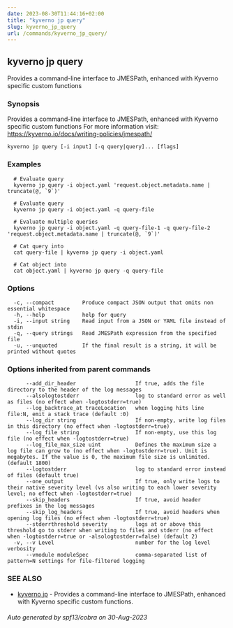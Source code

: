 ```yaml
---
date: 2023-08-30T11:44:16+02:00
title: "kyverno jp query"
slug: kyverno_jp_query
url: /commands/kyverno_jp_query/
---
```

## kyverno jp query

Provides a command-line interface to JMESPath, enhanced with Kyverno specific custom functions

### Synopsis

Provides a command-line interface to JMESPath, enhanced with Kyverno specific custom functions
For more information visit: https://kyverno.io/docs/writing-policies/jmespath/ 

```
kyverno jp query [-i input] [-q query|query]... [flags]
```

### Examples

```
  # Evaluate query             
  kyverno jp query -i object.yaml 'request.object.metadata.name | truncate(@, `9`)'

  # Evaluate query             
  kyverno jp query -i object.yaml -q query-file

  # Evaluate multiple queries  
  kyverno jp query -i object.yaml -q query-file-1 -q query-file-2 'request.object.metadata.name | truncate(@, `9`)'

  # Cat query into             
  cat query-file | kyverno jp query -i object.yaml

  # Cat object into            
  cat object.yaml | kyverno jp query -q query-file
```

### Options

```
  -c, --compact         Produce compact JSON output that omits non essential whitespace
  -h, --help            help for query
  -i, --input string    Read input from a JSON or YAML file instead of stdin
  -q, --query strings   Read JMESPath expression from the specified file
  -u, --unquoted        If the final result is a string, it will be printed without quotes
```

### Options inherited from parent commands

```
      --add_dir_header                   If true, adds the file directory to the header of the log messages
      --alsologtostderr                  log to standard error as well as files (no effect when -logtostderr=true)
      --log_backtrace_at traceLocation   when logging hits line file:N, emit a stack trace (default :0)
      --log_dir string                   If non-empty, write log files in this directory (no effect when -logtostderr=true)
      --log_file string                  If non-empty, use this log file (no effect when -logtostderr=true)
      --log_file_max_size uint           Defines the maximum size a log file can grow to (no effect when -logtostderr=true). Unit is megabytes. If the value is 0, the maximum file size is unlimited. (default 1800)
      --logtostderr                      log to standard error instead of files (default true)
      --one_output                       If true, only write logs to their native severity level (vs also writing to each lower severity level; no effect when -logtostderr=true)
      --skip_headers                     If true, avoid header prefixes in the log messages
      --skip_log_headers                 If true, avoid headers when opening log files (no effect when -logtostderr=true)
      --stderrthreshold severity         logs at or above this threshold go to stderr when writing to files and stderr (no effect when -logtostderr=true or -alsologtostderr=false) (default 2)
  -v, --v Level                          number for the log level verbosity
      --vmodule moduleSpec               comma-separated list of pattern=N settings for file-filtered logging
```

### SEE ALSO

* [kyverno jp](kyverno_jp.md)	 - Provides a command-line interface to JMESPath, enhanced with Kyverno specific custom functions.

###### Auto generated by spf13/cobra on 30-Aug-2023
